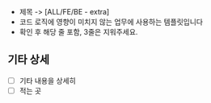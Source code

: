 -   제목 -> [ALL/FE/BE - extra]
-   코드 로직에 영향이 미치지 않는 업무에 사용하는 템플릿입니다
-   확인 후 해당 줄 포함, 3줄은 지워주세요.

## 기타 상세

-   [ ] 기타 내용을 상세히
-   [ ] 적는 곳
